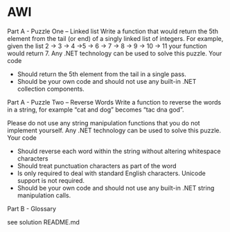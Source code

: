 # AWI

Part A - Puzzle One – Linked list
Write a function that would return the 5th element from the tail (or end) of a singly linked list of integers.
For example, given the list 2 -> 3 -> 4 ->5 -> 6 -> 7 -> 8 -> 9 -> 10 -> 11 your function would return 7.
Any .NET technology can be used to solve this puzzle.
Your code 
* Should return the 5th element from the tail in a single pass.
* Should be your own code and should not use any built-in .NET collection components.

Part A - Puzzle Two – Reverse Words
Write a function to reverse the words in a string, for example “cat and dog” becomes “tac dna god”.

Please do not use any string manipulation functions that you do not implement yourself.
Any .NET technology can be used to solve this puzzle.
Your code 
* Should reverse each word within the string without altering whitespace characters
* Should treat punctuation characters as part of the word
* Is only required to deal with standard English characters.  Unicode support is not required.
* Should be your own code and should not use any built-in .NET string manipulation calls.

Part B - Glossary

see solution README.md